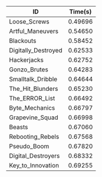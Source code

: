 |ID|Time(s)|
|-|-|
|Loose_Screws|0.49696|
|Artful_Maneuvers|0.54650|
|Blackouts|0.58452|
|Digitally_Destroyed|0.62533|
|Hackerjacks|0.62752|
|Gonzo_Brutes|0.64283|
|Smalltalk_Dribble|0.64644|
|The_Hit_Blunders|0.65230|
|The_ERROR_List|0.66492|
|Byte_Mechanics|0.66797|
|Grapevine_Squad|0.66998|
|Beasts|0.67060|
|Rebooting_Rebels|0.67568|
|Pseudo_Boom|0.67820|
|Digital_Destroyers|0.68332|
|Key_to_Innovation|0.69255|
